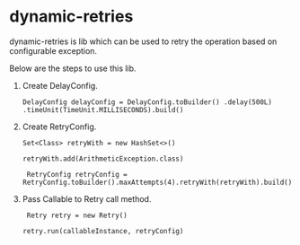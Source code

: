 # dynamic-retries

dynamic-retries is lib which can be used to retry the operation based on configurable exception.

Below are the steps to use this lib.

1. Create DelayConfig.

    ``DelayConfig delayConfig = DelayConfig.toBuilder() .delay(500L) .timeUnit(TimeUnit.MILLISECONDS).build()``

2. Create RetryConfig.

    `` Set<Class> retryWith = new HashSet<>() ``

    `` retryWith.add(ArithmeticException.class) ``

    `` RetryConfig retryConfig = RetryConfig.toBuilder().maxAttempts(4).retryWith(retryWith).build()``

3. Pass Callable to Retry call method.

    `` Retry retry = new Retry()``

    `` retry.run(callableInstance, retryConfig) ``
